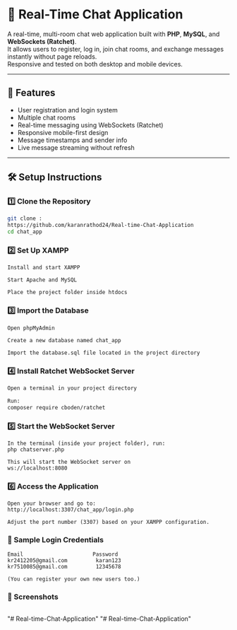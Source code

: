 # 📱 Real-Time Chat Application

A real-time, multi-room chat web application built with **PHP**, **MySQL**, and **WebSockets (Ratchet)**.  
It allows users to register, log in, join chat rooms, and exchange messages instantly without page reloads.  
Responsive and tested on both desktop and mobile devices.

---

## 🚀 Features

- User registration and login system
- Multiple chat rooms
- Real-time messaging using WebSockets (Ratchet)
- Responsive mobile-first design
- Message timestamps and sender info
- Live message streaming without refresh

---

## 🛠️ Setup Instructions

### 1️⃣ Clone the Repository

```bash
git clone :
https://github.com/karanrathod24/Real-time-Chat-Application
cd chat_app
```


### 2️⃣ Set Up XAMPP
```
Install and start XAMPP

Start Apache and MySQL

Place the project folder inside htdocs
```

### 3️⃣ Import the Database
```
Open phpMyAdmin

Create a new database named chat_app

Import the database.sql file located in the project directory
```

### 4️⃣ Install Ratchet WebSocket Server
```bash
Open a terminal in your project directory

Run:
composer require cboden/ratchet

```

### 5️⃣ Start the WebSocket Server
```
In the terminal (inside your project folder), run:
php chatserver.php

This will start the WebSocket server on 
ws://localhost:8080
```

### 6️⃣ Access the Application
```
Open your browser and go to:
http://localhost:3307/chat_app/login.php

Adjust the port number (3307) based on your XAMPP configuration.
```

### 🔐 Sample Login Credentials
```
Email       	           Password
kr2412205@gmail.com         karan123    
kr7510085@gmail.com	        12345678

(You can register your own new users too.)
```

### 📸 Screenshots
```

```
"# Real-time-Chat-Application" 
"# Real-time-Chat-Application" 
